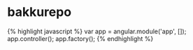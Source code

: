 bakkurepo
=========
{% highlight javascript %}
var app = angular.module('app', []);
app.controller();
app.factory();
{% endhighlight %}
